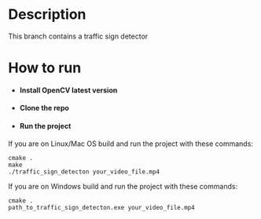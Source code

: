 # Description
This branch contains a traffic sign detector

# How to run
- #### Install OpenCV latest version
- #### Clone the repo
- #### Run the project
If you are on Linux/Mac OS build and run the project with these commands:
```shell
cmake .
make
./traffic_sign_detecton your_video_file.mp4
```
If you are on Windows build and run the project with these commands:
```shell
cmake .
path_to_traffic_sign_detecton.exe your_video_file.mp4
```
